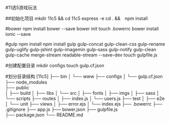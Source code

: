 #11选5游戏玩法

##初始化项目
	mkdir 11c5 && cd 11c5
	express -e
	cd . &&　npm install

#bower
	npm install bower --save
	bower init
	touch .bowerrc
	bower install ionic --save

#gulp
	npm install npm install gulp gulp-concat gulp-clean-css gulp-rename gulp-uglify gulp-jshint gulp-imagemin gulp-sass gulp-notify gulp-clean gulp-cache merge-stream readable-stream --save-dev
	touch gulpfile.js

#创建配置目录
	mkdir configs
	touch gulp.cf.json

#划分目录结构	
	[11c5]
	    ├── bin
	    │   └── www
	    ├── configs 
	    │   └── gulp.cf.json
	    ├── node_modules                                                                      
	    ├── public                                        
	    │   ├── build
	    │   ├── libs
	    │   └── src
	    │       ├── fonts
	    │       ├── imgs
	    │       ├── sass
	    │       └── scripts
	    ├── routes
	    │   ├── index.js
	    │   └── users.js
	    ├── test
	    │   ├── e2e
	    │   └── unit
	    ├── views
	    │   ├── error.ejs
	    │   └── index.ejs
	    ├── .bowerrc
	    ├── .gitignore
	    ├── app.js
	    ├── bower.json
	    ├── gulpfile.js                                       
	    ├── package.json
	    └── README.md